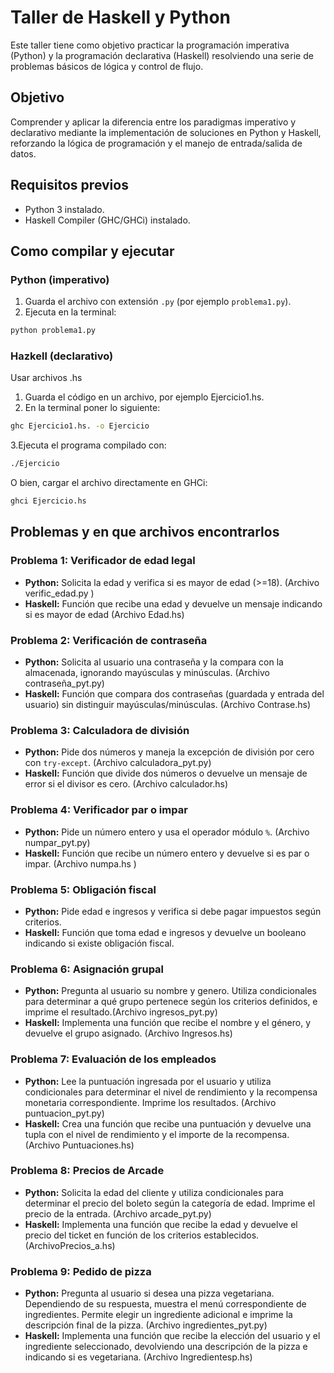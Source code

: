 # Taller de Haskell y Python
Este taller tiene como objetivo practicar la programación imperativa (Python) y la programación declarativa (Haskell) resolviendo una serie de problemas básicos de lógica y control de flujo.

## Objetivo

Comprender y aplicar la diferencia entre los paradigmas imperativo y declarativo mediante la implementación de soluciones en Python y Haskell, reforzando la lógica de programación y el manejo de entrada/salida de datos.

## Requisitos previos 
- Python 3 instalado.
- Haskell Compiler (GHC/GHCi) instalado.

##  Como compilar y ejecutar  

###  Python (imperativo)  

1. Guarda el archivo con extensión `.py` (por ejemplo `problema1.py`).  
2. Ejecuta en la terminal:  

 ```bash
 python problema1.py
  ```
### Hazkell (declarativo)
Usar archivos .hs
1. Guarda el código en un archivo, por ejemplo Ejercicio1.hs.
2. En la terminal poner lo siguiente:
 ```bash
ghc Ejercicio1.hs. -o Ejercicio
 ```
3.Ejecuta el programa compilado con:

```bash
./Ejercicio
```
O bien, cargar el archivo directamente en GHCi:
```bash
ghci Ejercicio.hs
```

##  Problemas y en que archivos encontrarlos 

###  Problema 1: Verificador de edad legal  
- **Python:** Solicita la edad y verifica si es mayor de edad (>=18). (Archivo verific_edad.py )
- **Haskell:** Función que recibe una edad y devuelve un mensaje indicando si es mayor de edad (Archivo Edad.hs)

###  Problema 2: Verificación de contraseña  
- **Python:** Solicita al usuario una contraseña y la compara con la almacenada, ignorando mayúsculas y minúsculas. (Archivo contraseña_pyt.py)
- **Haskell:** Función que compara dos contraseñas (guardada y entrada del usuario) sin distinguir mayúsculas/minúsculas. (Archivo Contrase.hs)

### Problema 3: Calculadora de división  
- **Python:** Pide dos números y maneja la excepción de división por cero con `try-except`. (Archivo calculadora_pyt.py)
- **Haskell:** Función que divide dos números o devuelve un mensaje de error si el divisor es cero. (Archivo calculador.hs)

###  Problema 4: Verificador par o impar  
- **Python:** Pide un número entero y usa el operador módulo `%`.  (Archivo numpar_pyt.py) 
- **Haskell:** Función que recibe un número entero y devuelve si es par o impar.  (Archivo numpa.hs )

###  Problema 5: Obligación fiscal  
- **Python:** Pide edad e ingresos y verifica si debe pagar impuestos según criterios.  
- **Haskell:** Función que toma edad e ingresos y devuelve un booleano indicando si existe obligación fiscal.

###  Problema 6: Asignación grupal  
- **Python:** Pregunta al usuario su nombre y genero. Utiliza condicionales para determinar a qué grupo pertenece según los criterios definidos, e imprime el resultado.(Archivo ingresos_pyt.py) 
- **Haskell:** Implementa una función que recibe el nombre y el género, y devuelve el grupo asignado. (Archivo 
Ingresos.hs)

### Problema 7: Evaluación de los empleados
- **Python:** Lee la puntuación ingresada por el usuario y utiliza condicionales para determinar el nivel de rendimiento y la recompensa monetaria correspondiente. Imprime los resultados. (Archivo puntuacion_pyt.py)  
- **Haskell:** Crea una función que recibe una puntuación y devuelve una tupla con el nivel de rendimiento y el importe de la recompensa. (Archivo Puntuaciones.hs)

### Problema 8: Precios de Arcade
- **Python:** Solicita la edad del cliente y utiliza condicionales para determinar el precio del boleto según la categoría de edad. Imprime el precio de la entrada. (Archivo arcade_pyt.py)  
- **Haskell:** Implementa una función que recibe la edad y devuelve el precio del ticket en función de los criterios establecidos. (ArchivoPrecios_a.hs)

### Problema 9: Pedido de pizza
- **Python:** Pregunta al usuario si desea una pizza vegetariana. Dependiendo de su respuesta, muestra el menú correspondiente de ingredientes. Permite elegir un ingrediente adicional e imprime la descripción final de la pizza. (Archivo ingredientes_pyt.py)  
- **Haskell:** Implementa una función que recibe la elección del usuario y el ingrediente seleccionado, devolviendo una descripción de la pizza e indicando si es vegetariana. (Archivo Ingredientesp.hs)





   
